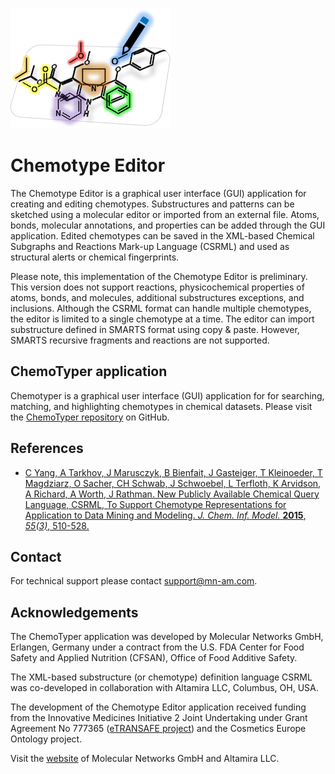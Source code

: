 ![ChemotypeEditor Header](./images/header256x193.png)

# Chemotype Editor

The Chemotype Editor is a graphical user interface (GUI) application for creating and editing chemotypes. Substructures and patterns can be sketched using a molecular editor or imported from an external file. Atoms, bonds, molecular annotations, and properties can be added through the GUI application. Edited chemotypes can be saved in the XML-based Chemical Subgraphs and Reactions Mark-up Language (CSRML) and used as structural alerts or chemical fingerprints.

Please note, this implementation of the Chemotype Editor is preliminary. This version does not support reactions, physicochemical properties of atoms, bonds, and molecules, additional substructures exceptions, and inclusions. Although the CSRML format can handle multiple chemotypes, the editor is limited to a single chemotype at a time. The editor can import substructure defined in SMARTS format using copy & paste. However, SMARTS recursive fragments and reactions are not supported.

## ChemoTyper application

Chemotyper is a graphical user interface (GUI) application for for searching, matching, and highlighting chemotypes in chemical datasets. Please visit the [ChemoTyper repository](https://github.com/mn-am/chemotype) on GitHub.

## References

*   [​C Yang, A Tarkhov, J Marusczyk, B Bienfait, J Gasteiger, T Kleinoeder, T Magdziarz, O Sacher, CH Schwab, J Schwoebel, L Terfloth, K Arvidson, A Richard, A Worth, J Rathman. New Publicly Available Chemical Query Language, CSRML, To Support Chemotype Representations for Application to Data Mining and Modeling. *J. Chem. Inf. Model.* **2015**, *55(3)*, 510-528.](http://pubs.acs.org/doi/abs/10.1021/ci500667v)

## Contact

For technical support please contact [​support@mn-am.com](mailto:support@mn-am.com).

## Acknowledgements

The ChemoTyper application was developed by Molecular Networks GmbH, Erlangen, Germany under a contract from the U.S. FDA Center for Food Safety and Applied Nutrition (CFSAN), Office of Food Additive Safety.

The XML-based substructure (or chemotype) definition language CSRML was co-developed in collaboration with Altamira LLC, Columbus, OH, USA.

The development of the Chemotype Editor application received funding from the Innovative Medicines Initiative 2 Joint Undertaking under Grant Agreement No 777365 ([​eTRANSAFE project](https://etransafe.eu/)) and the Cosmetics Europe Ontology project.

Visit the [​website](https://www.mn-am.com) of Molecular Networks GmbH and Altamira LLC.
